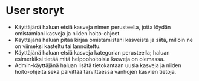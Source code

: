 # User storyt

* Käyttäjänä haluan etsiä kasveja nimen perusteella, jotta löydän omistamiani kasveja ja niiden hoito-ohjeet.
* Käyttäjänä haluan pitää kirjaa omistamistani kasveista ja siitä, milloin ne on viimeksi kasteltu tai lannoitettu.
* Käyttäjänä haluan etsiä kasveja kategorian perusteella; haluan esimerkiksi tietää mitä helppohoitoisia kasveja on olemassa.
* Admin-käyttäjänä haluan lisätä tietokantaan uusia kasveja ja niiden hoito-ohjeita sekä päivittää tarvittaessa vanhojen kasvien tietoja.
